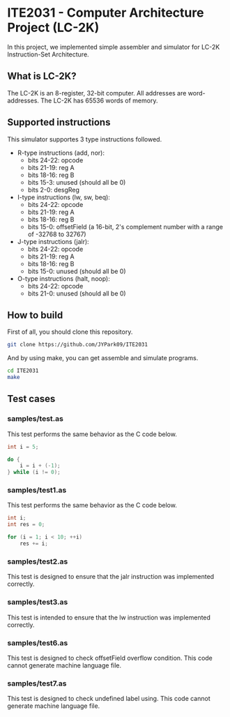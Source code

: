 # ITE2031 - Computer Architecture Project (LC-2K)
In this project, we implemented simple assembler and simulator for LC-2K Instruction-Set Architecture.

## What is LC-2K?
The LC-2K is an 8-register, 32-bit computer. All addresses are word-addresses. The LC-2K has 65536 words of memory.

## Supported instructions
This simulator supportes 3 type instructions followed.

- R-type instructions (add, nor):
  - bits 24-22: opcode
  - bits 21-19: reg A
  - bits 18-16: reg B
  - bits 15-3: unused (should all be 0)
  - bits 2-0: desgReg
- I-type instructions (lw, sw, beq):
  - bits 24-22: opcode
  - bits 21-19: reg A
  - bits 18-16: reg B
  - bits 15-0: offsetField (a 16-bit, 2's complement number with a range of -32768 to 32767)
- J-type instructions (jalr):
  - bits 24-22: opcode
  - bits 21-19: reg A
  - bits 18-16: reg B
  - bits 15-0: unused (should all be 0)
- O-type instructions (halt, noop):
  - bits 24-22: opcode
  - bits 21-0: unused (should all be 0)

## How to build
First of all, you should clone this repository.
```bash
git clone https://github.com/JYPark09/ITE2031
```

And by using make, you can get assemble and simulate programs.
```bash
cd ITE2031
make
```

## Test cases
### samples/test.as
This test performs the same behavior as the C code below.

```c++
int i = 5;

do {
    i = i + (-1);
} while (i != 0);
```

### samples/test1.as
This test performs the same behavior as the C code below.
```c++
int i;
int res = 0;

for (i = 1; i < 10; ++i)
    res += i;
```

### samples/test2.as
This test is designed to ensure that the jalr instruction was implemented correctly.

### samples/test3.as
This test is intended to ensure that the lw instruction was implemented correctly.

### samples/test6.as
This test is designed to check offsetField overflow condition.
This code cannot generate machine language file.

### samples/test7.as
This test is designed to check undefined label using.
This code cannot generate machine language file.
